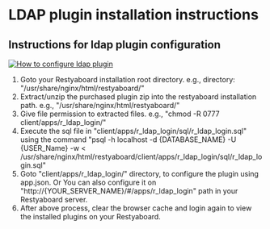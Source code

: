 # LDAP plugin installation instructions

## Instructions for ldap plugin configuration

[![How to configure ldap plugin](http://img.youtube.com/vi/hUDezmbD59k/0.jpg)](http://www.youtube.com/watch?v=hUDezmbD59k)

1.  Goto your Restyaboard installation root directory. e.g., directory: "/usr/share/nginx/html/restyaboard/"
2.  Extract/unzip the purchased plugin zip into the restyaboard installation path. e.g., "/usr/share/nginx/html/restyaboard/"
3.  Give file permission to extracted files. e.g., "chmod -R 0777 client/apps/r_ldap_login/"
4.  Execute the sql file in "client/apps/r_ldap_login/sql/r_ldap_login.sql" using the command "psql -h localhost -d {DATABASE_NAME} -U {USER_Name} -w < /usr/share/nginx/html/restyaboard/client/apps/r_ldap_login/sql/r_ldap_login.sql"
5.  Goto "client/apps/r_ldap_login/" directory, to configure the plugin using app.json. Or You can also configure it on "http://{YOUR\_SERVER\_NAME}/#/apps/r_ldap_login" path in your Restyaboard server.
6.  After above process, clear the browser cache and login again to view the installed plugins on your Restyaboard.